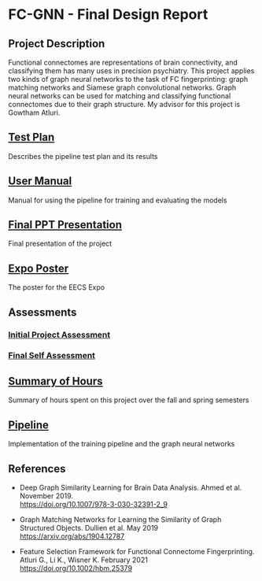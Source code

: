 # FC-GNN - Final Design Report

## Project Description
Functional connectomes are representations of brain connectivity, and classifying them has many uses in precision psychiatry. This project applies two kinds of graph neural networks to the task of FC fingerprinting: graph matching networks and Siamese graph convolutional networks. Graph neural networks can be used for matching and classifying functional connectomes due to their graph structure. My advisor for this project is Gowtham Atluri.

## [Test Plan](/docs/Test%20Plan.pdf)
Describes the pipeline test plan and its results

## [User Manual](/docs/user_docs.md)
Manual for using the pipeline for training and evaluating the models

## [Final PPT Presentation](/docs/GNNs%20for%20FC%20Fingerprinting.pptx)
Final presentation of the project

## [Expo Poster](/docs/Thomas%20Muha%20Expo%20Poster.pdf)
The poster for the EECS Expo

## Assessments
### [Initial Project Assessment](docs/Capstone-Assessment.pdf)
### [Final Self Assessment](docs/Self-Assessment.pdf)

## [Summary of Hours](/docs/Summary%20of%20Hours.pdf)
Summary of hours spent on this project over the fall and spring semesters

## [Pipeline](/pipeline/)
Implementation of the training pipeline and the graph neural networks

## References

* Deep Graph Similarity Learning for Brain Data
Analysis. Ahmed et al. November 2019.  
https://doi.org/10.1007/978-3-030-32391-2_9

* Graph Matching Networks for Learning the Similarity
of Graph Structured Objects. Dullien et al. May 2019  
https://arxiv.org/abs/1904.12787

* Feature Selection Framework for Functional
Connectome Fingerprinting. Atluri G., Li K., Wisner K.
February 2021  
https://doi.org/10.1002/hbm.25379